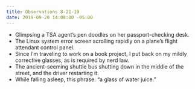 ```yaml
---
title: Observations 8-21-19
date: 2019-09-20 14:08:00 -05:00
---
```


- Glimpsing a TSA agent’s pen doodles on her passport-checking desk.
- The Linux system error screen scrolling rapidly on a plane’s flight attendant control panel.
- Since I’m traveling to work on a book project, I put back on my mildly corrective glasses, as is required by nerd law.
- The ancient-seeming shuttle bus shutting down in the middle of the street, and the driver restarting it.
- While falling asleep, this phrase: “a glass of water juice.”
